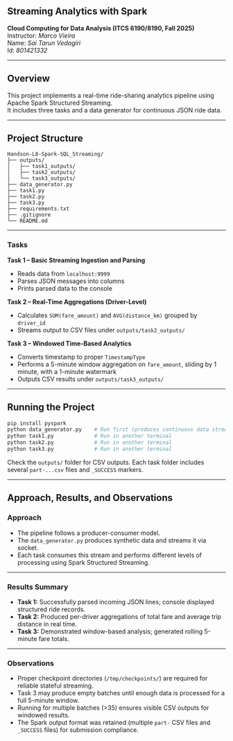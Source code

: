 ## Streaming Analytics with Spark

**Cloud Computing for Data Analysis (ITCS 6190/8190, Fall 2025)**  
Instructor: *Marco Vieira*<br />
Name: *Sai Tarun Vedagiri*<br />
Id: *801421332*

---

## Overview
This project implements a real-time ride-sharing analytics pipeline using Apache Spark Structured Streaming.  
It includes three tasks and a data generator for continuous JSON ride data.

---

## Project Structure
```
Handson-L8-Spark-SQL_Streaming/
├── outputs/
│   ├── task1_outputs/
│   ├── task2_outputs/
│   └── task3_outputs/
├── data_generator.py
├── task1.py
├── task2.py
├── task3.py
├── requirements.txt
├── .gitignore
└── README.md
```
---
### Tasks
**Task 1 – Basic Streaming Ingestion and Parsing**
- Reads data from `localhost:9999`
- Parses JSON messages into columns
- Prints parsed data to the console

**Task 2 – Real-Time Aggregations (Driver-Level)**
- Calculates `SUM(fare_amount)` and `AVG(distance_km)` grouped by `driver_id`
- Streams output to CSV files under `outputs/task2_outputs/`

**Task 3 – Windowed Time-Based Analytics**
- Converts timestamp to proper `TimestampType`
- Performs a 5-minute window aggregation on `fare_amount`, sliding by 1 minute, with a 1-minute watermark
- Outputs CSV results under `outputs/task3_outputs/`

---

## Running the Project
```bash
pip install pyspark
python data_generator.py    # Run first (produces continuous data stream)
python task1.py             # Run in another terminal
python task2.py             # Run in another terminal
python task3.py             # Run in another terminal
```

Check the `outputs/` folder for CSV outputs. Each task folder includes several `part-...csv` files and `_SUCCESS` markers.

---

## Approach, Results, and Observations
### Approach
- The pipeline follows a producer-consumer model.
- The `data_generator.py` produces synthetic data and streams it via socket.
- Each task consumes this stream and performs different levels of processing using Spark Structured Streaming.

---


### Results Summary
- **Task 1:** Successfully parsed incoming JSON lines; console displayed structured ride records.
- **Task 2:** Produced per-driver aggregations of total fare and average trip distance in real time.
- **Task 3:** Demonstrated window-based analysis; generated rolling 5-minute fare totals.

---


### Observations
- Proper checkpoint directories (`/tmp/checkpoints/`) are required for reliable stateful streaming.
- Task 3 may produce empty batches until enough data is processed for a full 5-minute window.
- Running for multiple batches (>35) ensures visible CSV outputs for windowed results.
- The Spark output format was retained (multiple `part-` CSV files and `_SUCCESS` files) for submission compliance.


